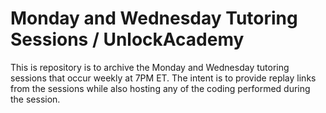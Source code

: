 # Monday and Wednesday Tutoring Sessions / UnlockAcademy

This is repository is to archive the Monday and Wednesday tutoring sessions that occur weekly at 7PM ET. The intent is to provide replay links from the sessions while also hosting any of the coding performed during the session.
